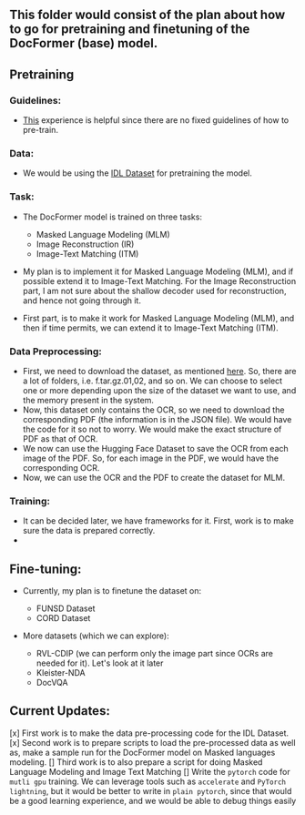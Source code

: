 ## This folder would consist of the plan about how to go for pretraining and finetuning of the DocFormer (base) model.


## Pretraining


### Guidelines:
- [This](https://github.com/airsplay/lxmert/blob/master/experience_in_pretraining.md) experience is helpful since there are no fixed guidelines of how to pre-train.

### Data:
- We would be using the [IDL Dataset](https://github.com/furkanbiten/idl_data) for pretraining the model.

### Task:
- The DocFormer model is trained on three tasks:
    - Masked Language Modeling (MLM)
    - Image Reconstruction (IR)
    - Image-Text Matching (ITM)

- My plan is to implement it for Masked Language Modeling (MLM), and if possible extend it to Image-Text Matching. For the Image Reconstruction part, I am not sure about the shallow decoder used for reconstruction, and hence not going through it.
- First part, is to make it work for Masked Language Modeling (MLM), and then if time permits, we can extend it to Image-Text Matching (ITM).

### Data Preprocessing:
- First, we need to download the dataset, as mentioned [here](http://datasets.cvc.uab.es/UCSF_IDL/index.txt). So, there are a lot of folders, i.e. f.tar.gz.01,02, and so on. We can choose to select one or more depending upon the size of the dataset we want to use, and the memory present in the system.
- Now, this dataset only contains the OCR, so we need to download the corresponding PDF (the information is in the JSON file). We would have the code for it so not to worry. We would make the exact structure of PDF as that of OCR.
- We now can use the Hugging Face Dataset to save the OCR from each image of the PDF. So, for each image in the PDF, we would have the corresponding OCR.
- Now, we can use the OCR and the PDF to create the dataset for MLM.

### Training:

- It can be decided later, we have frameworks for it. First, work is to make sure the data is prepared correctly.
- 



## Fine-tuning:
- Currently, my plan is to finetune the dataset on:
    - FUNSD Dataset
    - CORD Dataset


- More datasets (which we can explore):
    - RVL-CDIP (we can perform only the image part since OCRs are needed for it). Let's look at it later
    - Kleister-NDA
    - DocVQA


## Current Updates:
[x] First work is to make the data pre-processing code for the IDL Dataset.
[x] Second work is to prepare scripts to load the pre-processed data as well as, make a sample run for the DocFormer model on Masked languages modeling. 
[] Third work is to also prepare a script for doing Masked Language Modeling and Image Text Matching
[] Write the `pytorch` code for `mutli gpu` training. We can leverage tools such as `accelerate` and `PyTorch lightning`, but it would be better to write in `plain pytorch`, since that would be a good learning experience, and we would be able to debug things easily

